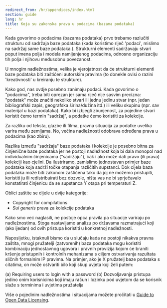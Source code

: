 ```yaml
---
redirect_from: /hr/appendices/index.html
section: guide
lang: hr
title: Koja su zakonska prava u podacima (bazama podataka)
---
```


Kada govorimo o podacima (bazama podataka) prvo trebamo razlučiti strukturu od sadržaja baze podataka (kada koristimo riječ 'podaci', mislimo na sadržaj same baze podataka.). Strukturni elementi sadržavaju stvari poput imena polja i modela namijenjenog podacima, odnosno organizaciju tih polja i njihovu međusobnu povezanost.

U mnogim nadležnostima, velika je vjerojatnost da će strukturni elementi baze podataka biti zaštićeni autorskim pravima (to donekle ovisi o razini 'kreativnosti' u kreiranju te strukture).

Kako god, nas ovdje posebno zanimaju podaci. Kada govorimo o "podacima", treba biti oprezan jer sama riječ nije sasvim precizna: "podatak" može značiti nekoliko stvari ili jednu jedinu stvar (npr. jedan bibliografski zapis, geografska širina/dužina itd.) ili veliku skupinu (npr. sav materijal u bazi podataka). Kako bi izbjegli zbunjenost, za pojedine stvari koristit ćemo termin "sadržaj", a podatke ćemo koristiti za kolekcije.

Za razliku od teksta, glazbe ili filma, pravna situacija za podatke uvelika varira među zemljama. No, većina nadležnosti odobrava određena prava u podacima (kao zbiru).

Razlika između "sadržaja" baze podataka i kolekcije je posebno bitna za činjenične baze podataka jer ne postoji nadležnost koja bi dala monopol nad individualnim činjenicama ("sadržaju"), čak i ako može dati pravo (ili prava) kolekciji kao cjelini. Da ilustriramo, zamislimo jednostavan primjer baze podataka koja sadrži točke otapanja različitih supstanci. Dok cijela baza podataka može biti zakonom zaštićena tako da joj ne možemo pristupiti, koristiti ju ili redistribuirati bez dozvole, ništa vas ne bi sprječavalo konstatirati činjenicu da se supstanca Y otapa pri temperaturi Z.

Oblici zaštite se dijele u dvije kategorije:

-   Copyright for compilations
-   *Sui generis* prava za kolekcije podataka

Kako smo već naglasili, ne postoje opća pravila pa situacije variraju po nadležnostima. Stoga nastavljamo analizu po državama razmatrajući koji (ako ijedan) od ovih pristupa koristiti u konkretnoj nadležnosti.

Naposljetku, istaknuli bismo da u slučaju kada ne postoji nikakva pravna zaštita, mnogi pružatelji (zatvorenih) baza podataka mogu koristiti kombinaciju jednostavnog ugovora i pravnih provizija kojom će braniti kršenje pristupnih i kontrolnih mehanizama s ciljem ostvarivanja razultata sličnih formalnim IP pravima. Na primjer, ako je X pružatelj baze podataka s citatima, on može ostvariti bilo koji skup uvjeta koji želi putem:

(a) Requiring users to login with a password (b) Dozvoljavanja pristupa jedino onim korisnicima koji imaju račun i lozinku pod uvjetom da se korisnik slaže s terminima i uvjetima pružatelja

Više o pojedinim nadležnostima i situacijama možete pročitati u [Guide to Open Data Licensing](http://opendefinition.org/guide/data/).